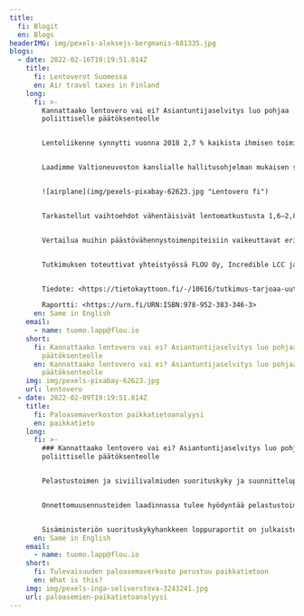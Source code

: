 ```yaml
---
title:
  fi: Blogit
  en: Blogs
headerIMG: img/pexels-aleksejs-bergmanis-681335.jpg
blogs:
  - date: 2022-02-16T19:19:51.814Z
    title:
      fi: Lentoverot Suomessa
      en: Air travel taxes in Finland
    long:
      fi: >-
        Kannattaako lentovero vai ei? Asiantuntijaselvitys luo pohjaa
        poliittiselle päätöksenteolle


        Lentoliikenne synnytti vuonna 2018 2,7 % kaikista ihmisen toiminnan aiheuttamista hiilidioksidipäästöistä. Liikenteen päästöistä sen osuus oli 12,3 %. Suomessa lentoliikenteen hiilidioksidipäästöt olivat 2,4 miljoonaa tonnia, mikä oli 4,5 % kaikista Suomen hiilidioksidipäästöistä.


        Laadimme Valtioneuvoston kanslialle hallitusohjelman mukaisen selvityksen, jossa tarkasteltiin lentoliikenteen päästöjen vähentämistä verotuksen avulla. Tutkimuksessa selvitettiin lentoveron erilaisia toteutusvaihtoehtoja, vaihtoehtojen vaikutuksia lentomatkojen ja lentoliikenteen päästöjen määrään sekä vaikutuksia Suomen taloudelle. Kyseessä oli ensimmäinen kattava tutkimus aiheesta Suomessa.


        ![airplane](img/pexels-pixabay-62623.jpg "Lentovero fi")


        Tarkastellut vaihtoehdot vähentäisivät lentomatkustusta 1,6–2,8 % ja lentoliikenteen päästöjä 1,8–2,3 %. Lentovero kuitenkin heikentäisi Suomen taloutta ja kansantuote laskisi 0,02–0,05 %. Päästövähennysten hinnaksi muodostuisi 470–710 €/CO2t, jos vero palautetaan kotitalouksille muuta verotusta keventämällä, ja 870–1 000 €/CO2t jos sitä ei palauteta.


        Vertailua muihin päästövähennystoimenpiteisiin vaikeuttavat erilaiset mittaustavat. Luvut eivät ole vertailukelpoisia esimerkiksi päästökaupan hintojen kanssa. Vastaavia kokonaisarviointeja tulisikin laatia myös muista ilmastotoimenpiteistä.


        Tutkimuksen toteuttivat yhteistyössä FLOU Oy, Incredible LCC ja Merit Economics. 


        Tiedote: <https://tietokayttoon.fi/-/10616/tutkimus-tarjoaa-uutta-tietoa-lentoveron-toteutusvaihtoehdoista-ja-vaikutuksista-suomessa>

        Raportti: <https://urn.fi/URN:ISBN:978-952-383-346-3>
      en: Same in English
    email:
      - name: tuomo.lapp@flou.io
    short:
      fi: Kannattaako lentovero vai ei? Asiantuntijaselvitys luo pohjaa poliittiselle
        päätöksenteolle
      en: Kannattaako lentovero vai ei? Asiantuntijaselvitys luo pohjaa poliittiselle
        päätöksenteolle
    img: img/pexels-pixabay-62623.jpg
    url: lentovero
  - date: 2022-02-09T19:19:51.814Z
    title:
      fi: Paloasemaverkoston paikkatietoanalyysi
      en: paikkatieto
    long:
      fi: >-
        ### Kannattaako lentovero vai ei? Asiantuntijaselvitys luo pohjaa
        poliittiselle päätöksenteolle


        Pelastustoimen ja siviilivalmiuden suorituskyky ja suunnitteluperusteet -hankekokonaisuuden tavoitteena oli selvittää, miten pelastustoimen ja siviilivalmiuden suorituskyky ja palvelut nykytilassa vastaavat toimintaympäristöä, riskejä ja asiakastarpeita, sekä luoda menettely- ja toimintatapoja muutoksiin vastaamiseksi. Osana hanketta vastasimme paloasemaverkoston suunnittelua tukevan riskiruudukkoennusteen laskemisesta yhdessä Kaupunkitutkimus TA Oy:n kanssa


        Onnettomuusennusteiden laadinnassa tulee hyödyntää pelastustoimen omien tilasto- ja paikkatietoaineistojen lisäksi toimintaympäristöä kuvaavia tilasto- ja paikkatietoaineistoja. Onnettomuusennusteisiin vaikuttavista, toimintaympäristöä kuvaavista tekijöistä on löydettävissä eroja onnettomuustyypeittäin. Entistä laajemman, niin sisällöllisesti kuin ajallisesti, aineiston käyttö tuottaa paremman onnettomuuksien esiintymisen ennusteen ja mahdollistaa yhdenmukaisen riskitason laskennan.


        Sisäministeriön suorituskykyhankkeen loppuraportit on julkaistu.
      en: Same in English
    email:
      - name: tuomo.lapp@flou.io
    short:
      fi: Tulevaisuuden paloasemaverkosto perustuu paikkatietoon
      en: What is this?
    img: img/pexels-inga-seliverstova-3243241.jpg
    url: paloasemien-paikatietoanalyysi
---
```

